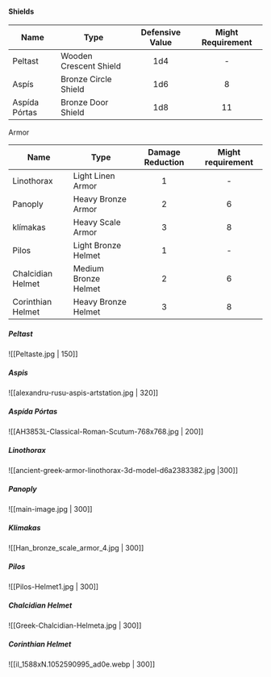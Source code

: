 #### Shields

| Name          | Type                   | Defensive Value | Might Requirement |
| ------------- | ---------------------- |:---------------:|:-----------------:|
| Peltast       | Wooden Crescent Shield |       1d4       |         -         |
| Aspís         | Bronze Circle Shield   |       1d6       |         8         |
| Aspída Pórtas | Bronze Door Shield     |       1d8       |        11         | 

Armor

| Name              | Type                 | Damage Reduction | Might requirement |
| ----------------- | -------------------- |:----------------:|:-----------------:|
| Linothorax        | Light Linen Armor    |        1         |         -         |
| Panoply           | Heavy Bronze Armor   |        2         |         6         |
| klímakas          | Heavy Scale Armor    |        3         |         8         |
| Pilos             | Light Bronze Helmet  |        1         |         -         |
| Chalcidian Helmet | Medium Bronze Helmet |        2         |         6         |
| Corinthian Helmet | Heavy Bronze Helmet  |        3         |         8         |


##### Peltast
![[Peltaste.jpg | 150]]

##### Aspis
![[alexandru-rusu-aspis-artstation.jpg | 320]]

##### Aspída Pórtas
![[AH3853L-Classical-Roman-Scutum-768x768.jpg | 200]]
##### Linothorax
![[ancient-greek-armor-linothorax-3d-model-d6a2383382.jpg |300]]

##### Panoply
![[main-image.jpg | 300]]

##### Klimakas
![[Han_bronze_scale_armor_4.jpg | 300]]

##### Pilos
![[Pilos-Helmet1.jpg | 300]]

##### Chalcidian Helmet
![[Greek-Chalcidian-Helmeta.jpg | 300]]

##### Corinthian Helmet
![[il_1588xN.1052590995_ad0e.webp | 300]]